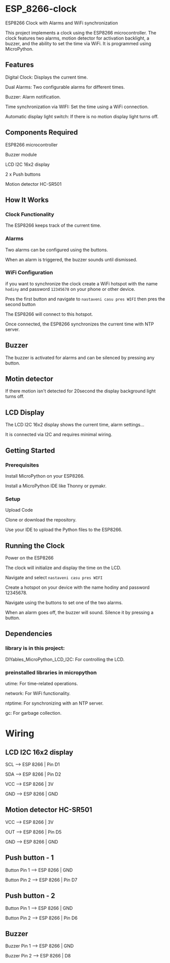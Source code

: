 # ESP_8266-clock
ESP8266 Clock with Alarms and WiFi synchronization

This project implements a clock using the ESP8266 microcontroller. The clock features two alarms, motion detector for activation backlight, a buzzer, and the ability to set the time via WiFi. It is programmed using MicroPython.

## Features
Digital Clock: Displays the current time.

Dual Alarms: Two configurable alarms for different times.

Buzzer: Alarm notification.

Time synchronization via WIFI: Set the time using a WiFi connection.

Automatic display light switch: If there is no motion display light turns off.

## Components Required
ESP8266 microcontroller

Buzzer module

LCD I2C 16x2 display

2 x Push buttons

Motion detector HC-SR501

## How It Works
### Clock Functionality

The ESP8266 keeps track of the current time.

### Alarms

Two alarms can be configured using the buttons.

When an alarm is triggered, the buzzer sounds until dismissed.
### WiFi Configuration

if you want to synchronize the clock create a WiFi hotspot with the name `hodiny` and password `12345678` on your phone or other device.

Pres the first button and navigate to `nastaveni casu pres WIFI` then pres the second button

The ESP8266 will connect to this hotspot.

Once connected, the ESP8266 synchronizes the current time with NTP server.

## Buzzer
The buzzer is activated for alarms and can be silenced by pressing any button.

## Motin detector
If there motion isn't detected for 20second the display background light turns off.

## LCD Display
The LCD I2C 16x2 display shows the current time, alarm settings...

It is connected via I2C and requires minimal wiring.

## Getting Started
### Prerequisites
Install MicroPython on your ESP8266.

Install a MicroPython IDE like Thonny or pymakr.

### Setup
Upload Code

Clone or download the repository.

Use your IDE to upload the Python files to the ESP8266.

## Running the Clock
Power on the ESP8266

The clock will initialize and display the time on the LCD.

Navigate and select `nastaveni casu pres WIFI`

Create a hotspot on your device with the name hodiny and password 12345678.

Navigate using the buttons to set one of the two alarms.

When an alarm goes off, the buzzer will sound. Silence it by pressing a button.

## Dependencies
### library is in this project: 
  DIYables_MicroPython_LCD_I2C: For controlling the LCD.

### preinstalled libraries in micropython
utime: For time-related operations.

network: For WiFi functionality.

ntptime: For synchronizing with an NTP server.

gc: For garbage collection.

# Wiring
## LCD I2C 16x2 display
SCL --> ESP 8266 | Pin D1

SDA --> ESP 8266 | Pin D2

VCC --> ESP 8266 | 3V

GND --> ESP 8266 | GND
## Motion detector HC-SR501
VCC --> ESP 8266 | 3V

OUT --> ESP 8266 | Pin D5

GND --> ESP 8266 | GND
## Push button - 1
Button Pin 1 --> ESP 8266 | GND

Button Pin 2 --> ESP 8266 | Pin D7
## Push button - 2
Button Pin 1 --> ESP 8266 | GND

Button Pin 2 --> ESP 8266 | Pin D6
## Buzzer
Buzzer Pin 1 --> ESP 8266 | GND

Buzzer Pin 2 --> ESP 8266 | D8
